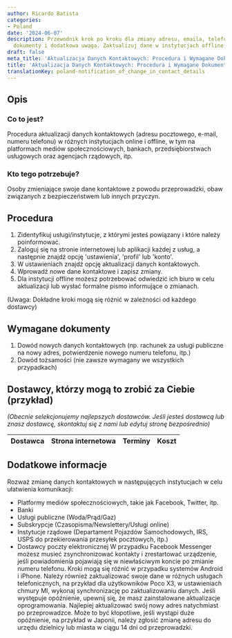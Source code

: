 ```yaml
---
author: Ricardo Batista
categories:
- Poland
date: '2024-06-07'
description: Przewodnik krok po kroku dla zmiany adresu, emaila, telefonu. Dostawcy,
  dokumenty i dodatkowa uwaga. Zaktualizuj dane w instytucjach offline i online.
draft: false
meta_title: 'Aktualizacja Danych Kontaktowych: Procedura i Wymagane Dokumenty'
title: 'Aktualizacja Danych Kontaktowych: Procedura i Wymagane Dokumenty'
translationKey: poland-notification_of_change_in_contact_details
---
```



## Opis
### Co to jest?
Procedura aktualizacji danych kontaktowych (adresu pocztowego, e-mail, numeru telefonu) w różnych instytucjach online i offline, w tym na platformach mediów społecznościowych, bankach, przedsiębiorstwach usługowych oraz agencjach rządowych, itp.

### Kto tego potrzebuje?
Osoby zmieniające swoje dane kontaktowe z powodu przeprowadzki, obaw związanych z bezpieczeństwem lub innych przyczyn.

## Procedura
1. Zidentyfikuj usługi/instytucje, z którymi jesteś powiązany i które należy poinformować.
2. Zaloguj się na stronie internetowej lub aplikacji każdej z usług, a następnie znajdź opcję 'ustawienia', 'profil' lub 'konto'.
3. W ustawieniach znajdź opcję aktualizacji danych kontaktowych.
4. Wprowadź nowe dane kontaktowe i zapisz zmiany.
5. Dla instytucji offline możesz potrzebować odwiedzić ich biuro w celu aktualizacji lub wysłać formalne pismo informujące o zmianach.

(Uwaga: Dokładne kroki mogą się różnić w zależności od każdego dostawcy)

## Wymagane dokumenty
1. Dowód nowych danych kontaktowych (np. rachunek za usługi publiczne na nowy adres, potwierdzenie nowego numeru telefonu, itp.)
2. Dowód tożsamości (nie zawsze wymagany we wszystkich przypadkach)

## Dostawcy, którzy mogą to zrobić za Ciebie (przykład)

_(Obecnie selekcjonujemy najlepszych dostawców. Jeśli jesteś dostawcą lub znasz dostawcę, skontaktuj się z nami lub edytuj stronę bezpośrednio)_

| Dostawca        |     Strona internetowa  |     Terminy     |       Koszt      |
| --------------- | --------------- |  :-------------: | :-------------: |

## Dodatkowe informacje
Rozważ zmianę danych kontaktowych w następujących instytucjach w celu ułatwienia komunikacji:
- Platformy mediów społecznościowych, takie jak Facebook, Twitter, itp.
- Banki
- Usługi publiczne (Woda/Prąd/Gaz)
- Subskrypcje (Czasopisma/Newslettery/Usługi online)
- Instytucje rządowe (Departament Pojazdów Samochodowych, IRS, USPS do przekierowania przesyłek pocztowych, itp.)
- Dostawcy poczty elektronicznej
W przypadku Facebook Messenger możesz musieć zsynchronizować kontakty i zrestartować urządzenie, jeśli powiadomienia pojawiają się w niewłaściwym koncie po zmianie numeru telefonu. Kroki mogą się różnić w przypadku systemów Android i iPhone.
Należy również zaktualizować swoje dane w różnych usługach telefonicznych, na przykład dla użytkowników Poco X3, w ustawieniach chmury MI, wykonaj synchronizację po zaktualizowaniu danych. Jeśli występuje opóźnienie, upewnij się, że masz zainstalowane aktualizacje oprogramowania.
Najlepiej aktualizować swój nowy adres natychmiast po przeprowadzce. Może to być kłopotliwe, jeśli wystąpi duże opóźnienie, na przykład w Japonii, należy zgłosić zmianę adresu do urzędu dzielnicy lub miasta w ciągu 14 dni od przeprowadzki.